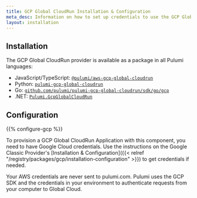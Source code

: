 ```yaml
---
title: GCP Global CloudRun Installation & Configuration
meta_desc: Information on how to set up credentials to use the GCP Global CloudRun.
layout: installation
---
```


## Installation

The GCP Global CloudRun provider is available as a package in all Pulumi languages:

* JavaScript/TypeScript: [`@pulumi/aws-gcp-global-cloudrun`](https://www.npmjs.com/package/@pulumi/gcp-global-cloudrun)
* Python: [`pulumi-gcp-global-cloudrun`](https://pypi.org/project/pulumi-gcp-global-cloudrun/)
* Go: [`github.com/pulumi/pulumi-gcp-global-cloudrun/sdk/go/gcp`](https://github.com/pulumi/pulumi-gcp-global-cloudrun)
* .NET: [`Pulumi.GcpGlobalCloudRun`](https://www.nuget.org/packages/Pulumi.GcpGlobalCloudRun)

## Configuration

{{% configure-gcp %}}

To provision a GCP Global CloudRun Application with this component, you need to have Google Cloud credentials. Use the instructions on the Google Classic Provider's [Installation & Configuration]({{< relref "/registry/packages/gcp/installation-configuration" >}}) to get credentials if needed.

Your AWS credentials are never sent to pulumi.com. Pulumi uses the GCP SDK and the credentials in your environment to authenticate requests from your computer to Global Cloud.
